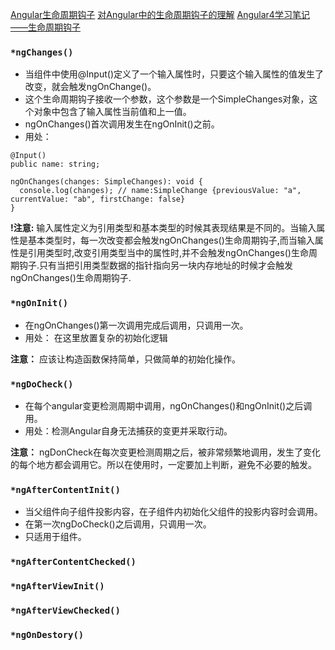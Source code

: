 [Angular生命周期钩子](https://angular.cn/guide/lifecycle-hooks#peek-a-boo)
[对Angular中的生命周期钩子的理解](https://juejin.im/post/597dd3546fb9a03c5945699a)
[Angular4学习笔记——生命周期钩子](https://segmentfault.com/a/1190000012180793)

### `*ngChanges()`
* 当组件中使用@Input()定义了一个输入属性时，只要这个输入属性的值发生了改变，就会触发ngOnChange()。
* 这个生命周期钩子接收一个参数，这个参数是一个SimpleChanges对象，这个对象中包含了输入属性当前值和上一值。
* ngOnChanges()首次调用发生在ngOnInit()之前。
* 用处：
```
@Input()
public name: string;

ngOnChanges(changes: SimpleChanges): void {
  console.log(changes); // name:SimpleChange {previousValue: "a", currentValue: "ab", firstChange: false}
}
```
**!注意:** 输入属性定义为引用类型和基本类型的时候其表现结果是不同的。当输入属性是基本类型时，每一次改变都会触发ngOnChanges()生命周期钩子,而当输入属性是引用类型时,改变引用类型当中的属性时,并不会触发ngOnChanges()生命周期钩子.只有当把引用类型数据的指针指向另一块内存地址的时候才会触发ngOnChanges()生命周期钩子.


### `*ngOnInit()`
* 在ngOnChanges()第一次调用完成后调用，只调用一次。
* 用处： 在这里放置复杂的初始化逻辑

**注意：** 应该让构造函数保持简单，只做简单的初始化操作。

### `*ngDoCheck()`
* 在每个angular变更检测周期中调用，ngOnChanges()和ngOnInit()之后调用。
* 用处：检测Angular自身无法捕获的变更并采取行动。

**注意：** ngDonCheck在每次变更检测周期之后，被非常频繁地调用，发生了变化的每个地方都会调用它。所以在使用时，一定要加上判断，避免不必要的触发。

### `*ngAfterContentInit()`
* 当父组件向子组件投影内容，在子组件内初始化父组件的投影内容时会调用。
* 在第一次ngDoCheck()之后调用，只调用一次。
* 只适用于组件。

### `*ngAfterContentChecked()`

### `*ngAfterViewInit()`

### `*ngAfterViewChecked()`

### `*ngOnDestory()`
